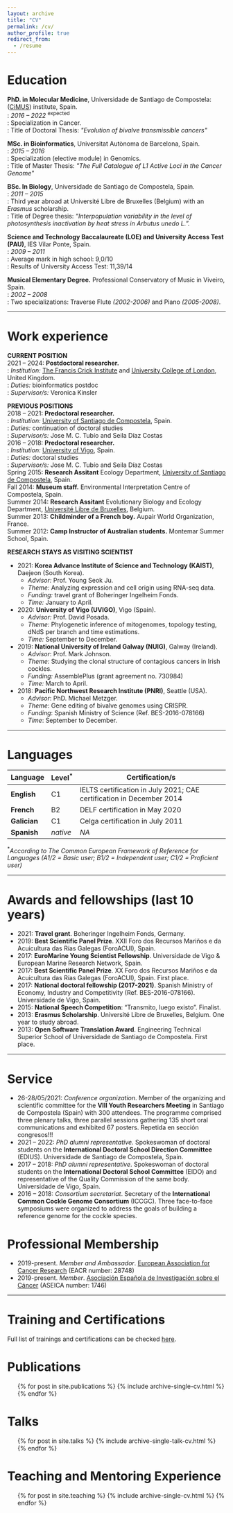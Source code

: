 ```yaml
---
layout: archive
title: "CV"
permalink: /cv/
author_profile: true
redirect_from:
  - /resume
---
```


Education
=======
**PhD. in Molecular Medicine**, Universidade de Santiago de Compostela: ([CiMUS](https://www.usc.es/cimus/en)) institute, Spain.  
:   *2016 – 2022* <sup>expected</sup>  
:   Specialization in Cancer.  
:   Title of Doctoral Thesis: _"Evolution of bivalve transmissible cancers"_  
  
**MSc. in Bioinformatics**, Universitat Autònoma de Barcelona, Spain.  
:   *2015 – 2016*	  
:   Specialization (elective module) in Genomics.  
:   Title of Master Thesis: _"The Full Catalogue of L1 Active Loci in the Cancer Genome"_  

**BSc. In Biology**, Universidade de Santiago de Compostela, Spain.  
:   *2011 – 2015* 	
:   Third year abroad at Université Libre de Bruxelles (Belgium) with an _Erasmus_ scholarship.  
:   Title of Degree thesis: _“Interpopulation variability in the level of photosynthesis inactivation by heat stress in Arbutus unedo L.”._  
  
**Science and Technology Baccalaureate (LOE) and University Access Test (PAU)**, IES Vilar Ponte, Spain.  
:   *2009 – 2011*  
:   Average mark in high school: 9,0/10  
:   Results of University Access Test: 11,39/14  

**Musical Elementary Degree.** Professional Conservatory of Music in Viveiro, Spain.  
:   *2002 – 2008*  
:   Two specializations: Traverse Flute _(2002-2006)_ and Piano _(2005-2008)_.  

---

Work experience
=======
**CURRENT POSITION**  
2021 – 	2024:	**Postdoctoral researcher.**  
:   *Institution:* [The Francis Crick Institute](https://www.crick.ac.uk/) and [University College of London](https://www.ucl.ac.uk/), United Kingdom.  
:   *Duties:* bioinformatics postdoc  
:   *Supervisor/s:* Veronica Kinsler  

**PREVIOUS POSITIONS**  
2018 – 2021: **Predoctoral researcher.**  
:   *Institution:* [University of Santiago de Compostela](https://www.usc.es/gl), Spain.  
:   *Duties:* continuation of doctoral studies  
:   *Supervisor/s:* Jose M. C. Tubío and Seila Díaz Costas  
2016 – 2018: **Predoctoral researcher.**  
:   *Institution:* [University of Vigo](https://www.uvigo.gal/en), Spain.  
:   *Duties:* doctoral studies  
:   *Supervisor/s:* Jose M. C. Tubío and Seila Díaz Costas  
Spring 2015: **Research Assitant** Ecology Department, [University of Santiago de Compostela](https://www.usc.es/gl), Spain.  
Fall 2014: **Museum staff.** Environmental Interpretation Centre of Compostela, Spain.  
Summer 2014: **Research Assitant** Evolutionary Biology and Ecology Department, [Université Libre de Bruxelles](https://www.ulb.be/en), Belgium.  
Summer 2013: **Childminder of a French boy.** Aupair World Organization, France.  
Summer 2012: **Camp Instructor of Australian students.** Montemar Summer School, Spain.  

**RESEARCH STAYS AS VISITING SCIENTIST**  
* 2021: **Korea Advance Institute of Science and Technology (KAIST)**, Daejeon (South Korea). 
  * *Advisor:* Prof. Young Seok Ju.
  * *Theme:* Analyzing expression and cell origin using RNA-seq data.
  * *Funding:* travel grant of Boheringer Ingelheim Fonds.
  * *Time:* January to April.
* 2020: **University of Vigo (UVIGO)**, Vigo (Spain). 
    * *Advisor:* Prof. David Posada. 
    * *Theme:* Phylogenetic inference of mitogenomes, topology testing, dNdS per branch and time estimations. 
    * *Time:* September to December.
* 2019: **National University of Ireland Galway (NUIG)**, Galway (Ireland). 
    * *Advisor*: Prof. Mark Johnson. 
    * *Theme:* Studying the clonal structure of contagious cancers in Irish cockles. 
    * *Funding:* AssemblePlus (grant agreement no. 730984) 
    * *Time:* March to April.
* 2018: **Pacific Northwest Research Institute (PNRI)**, Seattle (USA). 
    * *Advisor*: PhD. Michael Metzger. 
    * *Theme*: Gene editing of bivalve genomes using CRISPR. 
    * *Funding*: Spanish Ministry of Science (Ref. BES-2016-078166) 
    * *Time*: September to December.

---

Languages
=======
| Language | Level<sup>*</sup> | Certification/s |  
| ------------- | ------------- | ------------- |  
| **English** | C1 | IELTS certification in July 2021; CAE certification in December 2014 |  
| **French** | B2 | DELF certification in May 2020 |  
| **Galician** | C1 | Celga certification in July 2011 |  
| **Spanish** | _native_ | _NA_ |  

<sup>*</sup>*According to The Common European Framework of Reference for Languages (A1/2 = Basic user; B1/2 = Independent user; C1/2 = Proficient user)*

---

Awards and fellowships (last 10 years)
=======
* 2021: **Travel grant**. Boheringer Ingelheim Fonds, Germany. 
* 2019: **Best Scientific Panel Prize**. XXII Foro dos Recursos Mariños e da Acuicultura das Rías Galegas (ForoACUI), Spain. 
* 2017: **EuroMarine Young Scientist Fellowship**. Universidade de Vigo & European Marine Research Network, Spain.
* 2017: **Best Scientific Panel Prize**. XX Foro dos Recursos Mariños e da Acuicultura das Rías Galegas (ForoACUI), Spain. First place.
* 2017: **National doctoral fellowship (2017-2021)**. Spanish Ministry of Economy, Industry and Competitivity (Ref. BES-2016-078166). Universidade de Vigo, Spain.
* 2015: **National Speech Competition**: “Transmito, luego existo”. Finalist.
* 2013: **Erasmus Scholarship**. Université Libre de Bruxelles, Belgium. One year to study abroad.
* 2013: **Open Software Translation Award**. Engineering Technical Superior School of Universidade de Santiago de Compostela. First place.

---

Service
======
* 26-28/05/2021: _Conference organization_. Member of the organizing and scientific committee for the **VIII Youth Researchers Meeting** in Santiago de Compostela (Spain) with 300 attendees. The programme comprised three plenary talks, three parallel sessions gathering 135 short oral communications and exhibited 67 posters. Repetida en sección congresos!!!
* 2021 – 2022: _PhD alumni representative_. Spokeswoman of doctoral students on the **International Doctoral School Direction Committee** (EDIUS). Universidade de Santiago de Compostela, Spain.
* 2017 – 2018: _PhD alumni representative_. Spokeswoman of doctoral students on the **International Doctoral School Committee** (EIDO) and representative of the Quality Commission of the same body. Universidade de Vigo, Spain.
* 2016 – 2018: _Consortium secretariat_. Secretary of the **International Common Cockle Genome Consortium** (ICCGC). Three face-to-face symposiums were organized to address the goals of building a reference genome for the cockle species. 


Professional Membership
======
* 2019-present.	_Member and Ambassador_. [European Association for Cancer Research](https://www.eacr.org/) (EACR number: 28748) 
* 2019-present.	_Member_. [Asociación Española de Investigación sobre el Cáncer](https://www.aseica.es) (ASEICA number: 1746) 

---

Training and Certifications
======
Full list of trainings and certifications can be checked [here](https://albruzos.github.io/skills-certifications/).


Publications
======
  <ul>{% for post in site.publications %}
    {% include archive-single-cv.html %}
  {% endfor %}</ul>
  
Talks
======
  <ul>{% for post in site.talks %}
    {% include archive-single-talk-cv.html %}
  {% endfor %}</ul>
  
Teaching and Mentoring Experience
======
  <ul>{% for post in site.teaching %}
    {% include archive-single-cv.html %}
  {% endfor %}</ul>
  
